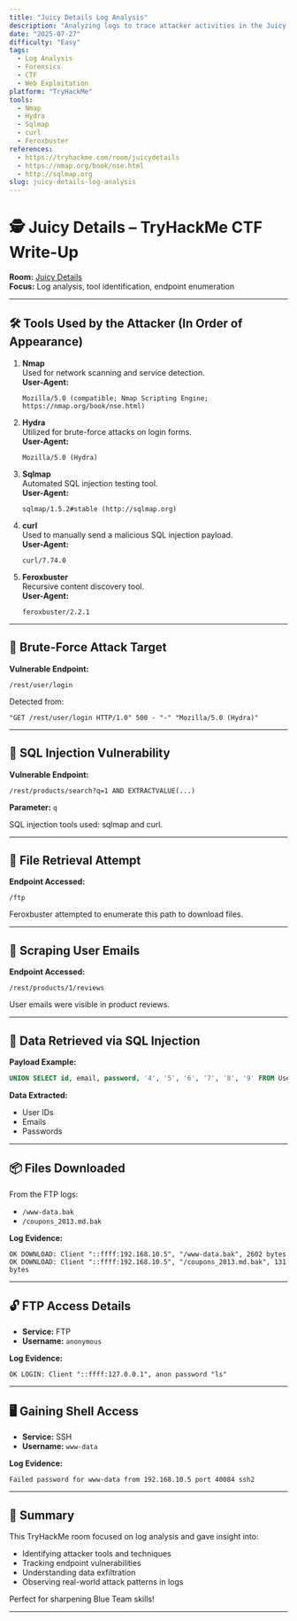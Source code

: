 ```yaml
---
title: "Juicy Details Log Analysis"
description: "Analyzing logs to trace attacker activities in the Juicy Details room on TryHackMe."
date: "2025-07-27"
difficulty: "Easy"
tags:
  - Log Analysis
  - Forensics
  - CTF
  - Web Exploitation
platform: "TryHackMe"
tools:
  - Nmap
  - Hydra
  - Sqlmap
  - curl
  - Feroxbuster
references:
  - https://tryhackme.com/room/juicydetails
  - https://nmap.org/book/nse.html
  - http://sqlmap.org
slug: juicy-details-log-analysis
---
```



# 🕵️ Juicy Details – TryHackMe CTF Write-Up

**Room:** [Juicy Details](https://tryhackme.com/room/juicydetails)  
**Focus:** Log analysis, tool identification, endpoint enumeration

---

## 🛠️ Tools Used by the Attacker (In Order of Appearance)

1. **Nmap**  
   Used for network scanning and service detection.  
   **User-Agent:**
   ```
   Mozilla/5.0 (compatible; Nmap Scripting Engine; https://nmap.org/book/nse.html)
   ```

2. **Hydra**  
   Utilized for brute-force attacks on login forms.  
   **User-Agent:**
   ```
   Mozilla/5.0 (Hydra)
   ```

3. **Sqlmap**  
   Automated SQL injection testing tool.  
   **User-Agent:**
   ```
   sqlmap/1.5.2#stable (http://sqlmap.org)
   ```

4. **curl**  
   Used to manually send a malicious SQL injection payload.  
   **User-Agent:**
   ```
   curl/7.74.0
   ```

5. **Feroxbuster**  
   Recursive content discovery tool.  
   **User-Agent:**
   ```
   feroxbuster/2.2.1
   ```

---

## 🔐 Brute-Force Attack Target

**Vulnerable Endpoint:**  
```
/rest/user/login
```

Detected from:
```
"GET /rest/user/login HTTP/1.0" 500 - "-" "Mozilla/5.0 (Hydra)"
```

---

## 💉 SQL Injection Vulnerability

**Vulnerable Endpoint:**  
```
/rest/products/search?q=1 AND EXTRACTVALUE(...)
```

**Parameter:** `q`

SQL injection tools used: sqlmap and curl.

---

## 📁 File Retrieval Attempt

**Endpoint Accessed:**  
```
/ftp
```

Feroxbuster attempted to enumerate this path to download files.

---

## 📧 Scraping User Emails

**Endpoint Accessed:**  
```
/rest/products/1/reviews
```

User emails were visible in product reviews.

---

## 🧾 Data Retrieved via SQL Injection

**Payload Example:**
```sql
UNION SELECT id, email, password, '4', '5', '6', '7', '8', '9' FROM Users--
```

**Data Extracted:**
- User IDs
- Emails
- Passwords

---

## 📦 Files Downloaded

From the FTP logs:
- `/www-data.bak`
- `/coupons_2013.md.bak`

**Log Evidence:**
```
OK DOWNLOAD: Client "::ffff:192.168.10.5", "/www-data.bak", 2602 bytes
OK DOWNLOAD: Client "::ffff:192.168.10.5", "/coupons_2013.md.bak", 131 bytes
```

---

## 🔓 FTP Access Details

- **Service:** FTP  
- **Username:** `anonymous`  

**Log Evidence:**
```
OK LOGIN: Client "::ffff:127.0.0.1", anon password "ls"
```

---

## 🖥️ Gaining Shell Access

- **Service:** SSH  
- **Username:** `www-data`  

**Log Evidence:**
```
Failed password for www-data from 192.168.10.5 port 40084 ssh2
```

---

## 📝 Summary

This TryHackMe room focused on log analysis and gave insight into:
- Identifying attacker tools and techniques
- Tracking endpoint vulnerabilities
- Understanding data exfiltration
- Observing real-world attack patterns in logs

Perfect for sharpening Blue Team skills!

---

